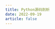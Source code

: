 ```yaml
---
title: Python源码剖析
date: 2022-09-19
article: false
---
```


<PDF url="https://www.deadly-exception.icu:7779/pdf/python/Python%E6%BA%90%E7%A0%81%E5%89%96%E6%9E%90.pdf" height="880px"/>
